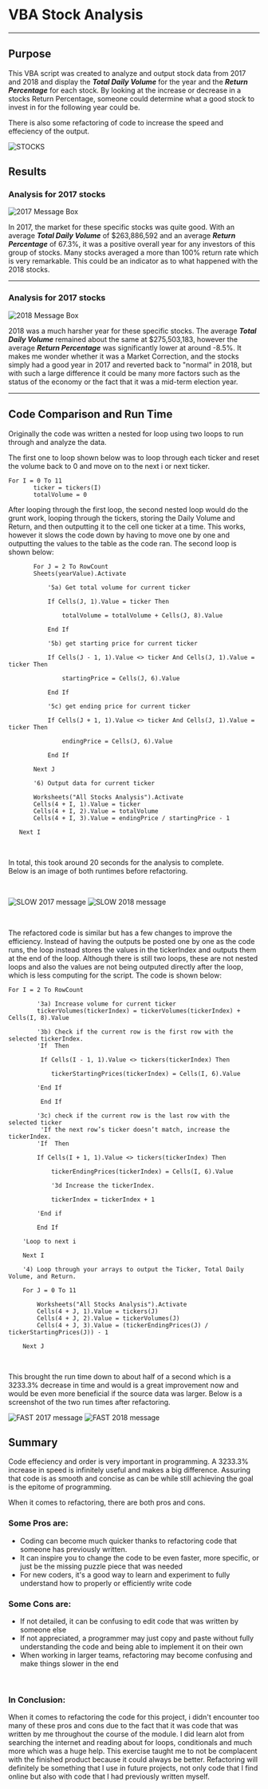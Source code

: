 # VBA Stock Analysis
---
## Purpose 
This VBA script was created to analyze and output stock data from 2017 and 2018 and display the ***Total Daily Volume*** for the year and the ***Return Percentage*** for each stock. By looking at the increase or decrease in a stocks Return Percentage, someone could determine what a good stock to invest in for the following year could be. 

There is also some refactoring of code to increase the speed and effeciency of the output.

![STOCKS](https://user-images.githubusercontent.com/60283799/170139665-4fb38c18-3617-4089-9966-390d6e9dca58.jpeg)

## Results 

### Analysis for 2017 stocks 

![2017 Message Box](https://user-images.githubusercontent.com/60283799/170143710-cca36925-8cee-4c0a-88e0-7f6200ac5837.PNG)

In 2017, the market for these specific stocks was quite good. With an average ***Total Daily Volume*** of $263,886,592 and an average ***Return Percentage*** of 67.3%, it was a positive overall year for any investors of this group of stocks. Many stocks averaged a more than 100% return rate which is very remarkable. This could be an indicator as to what happened with the 2018 stocks. 

---

### Analysis for 2017 stocks  

![2018 Message Box](https://user-images.githubusercontent.com/60283799/170143852-911d78ca-6f80-4fd5-a191-842f24d3d74e.PNG)

2018 was a much harsher year for these specific stocks. The average ***Total Daily Volume*** remained about the same at $275,503,183, however the average ***Return Percentage*** was significantly lower at around -8.5%. It makes me wonder whether it was a Market Correction, and the stocks simply had a good year in 2017 and reverted back to "normal" in 2018, but with such a large difference it could be many more factors such as the status of the economy or the fact that it was a mid-term election year. 

---

## Code Comparison and Run Time 

Originally the code was written a nested for loop using two loops to run through and analyze the data. 

The first one to loop shown below was to loop through each ticker and reset the volume back to 0 and move on to the next i or next ticker. 
```
For I = 0 To 11
       ticker = tickers(I)
       totalVolume = 0
```

After looping through the first loop, the second nested loop would do the grunt work, looping through the tickers, storing the Daily Volume and Return, and then outputting it to the cell one ticker at a time. This works, however it slows the code down by having to move one by one and outputting the values to the table as the code ran. The second loop is shown below:


```
       For J = 2 To RowCount
       Sheets(yearValue).Activate
       
           '5a) Get total volume for current ticker
           
           If Cells(J, 1).Value = ticker Then

               totalVolume = totalVolume + Cells(J, 8).Value

           End If
           
           '5b) get starting price for current ticker
           
           If Cells(J - 1, 1).Value <> ticker And Cells(J, 1).Value = ticker Then

               startingPrice = Cells(J, 6).Value

           End If

           '5c) get ending price for current ticker
           
           If Cells(J + 1, 1).Value <> ticker And Cells(J, 1).Value = ticker Then

               endingPrice = Cells(J, 6).Value

           End If
       
       Next J
       
       '6) Output data for current ticker
       
       Worksheets("All Stocks Analysis").Activate
       Cells(4 + I, 1).Value = ticker
       Cells(4 + I, 2).Value = totalVolume
       Cells(4 + I, 3).Value = endingPrice / startingPrice - 1

   Next I
```
<br />

In total, this took around 20 seconds for the analysis to complete. <br />
Below is an image of both runtimes before refactoring. 

<br />

![SLOW 2017 message](https://user-images.githubusercontent.com/60283799/170148808-743bd8a4-afd4-42f4-86e1-89c22bbc1de0.PNG)
![SLOW 2018 message](https://user-images.githubusercontent.com/60283799/170148812-cf33d7db-1b23-4ddc-a2be-b2fe16d8676f.PNG)

<br />


The refactored code is similar but has a few changes to improve the efficiency. Instead of having the outputs be posted one by one as the code runs, the loop instead stores the values in the tickerIndex and outputs them at the end of the loop. Although there is still two loops, these are not nested loops and also the values are not being outputed directly after the loop, which is less computing for the script. The code is shown below:

```
For I = 2 To RowCount
    
        '3a) Increase volume for current ticker
        tickerVolumes(tickerIndex) = tickerVolumes(tickerIndex) + Cells(I, 8).Value
        
        '3b) Check if the current row is the first row with the selected tickerIndex.
        'If  Then
         
         If Cells(I - 1, 1).Value <> tickers(tickerIndex) Then
            
            tickerStartingPrices(tickerIndex) = Cells(I, 6).Value
            
        'End If
        
         End If
        
        '3c) check if the current row is the last row with the selected ticker
         'If the next row’s ticker doesn’t match, increase the tickerIndex.
        'If  Then
            
        If Cells(I + 1, 1).Value <> tickers(tickerIndex) Then
            
            tickerEndingPrices(tickerIndex) = Cells(I, 6).Value

            '3d Increase the tickerIndex.
            
            tickerIndex = tickerIndex + 1
            
        'End if
        
        End If
    
    'Loop to next i
    
    Next I
    
    '4) Loop through your arrays to output the Ticker, Total Daily Volume, and Return.
    
    For J = 0 To 11
        
        Worksheets("All Stocks Analysis").Activate
        Cells(4 + J, 1).Value = tickers(J)
        Cells(4 + J, 2).Value = tickerVolumes(J)
        Cells(4 + J, 3).Value = (tickerEndingPrices(J) / tickerStartingPrices(J)) - 1
        
    Next J
```

<br />

This brought the run time down to about half of a second which is a 3233.3% decrease in time and would is a great improvement now and would be even more beneficial if the source data was larger. Below is a screenshot of the two run times after refactoring. 

![FAST 2017 message](https://user-images.githubusercontent.com/60283799/170163717-4818a847-4512-4ae4-8944-a6242c0e0981.PNG)
![FAST 2018 message](https://user-images.githubusercontent.com/60283799/170163714-9e187d8d-8837-41fe-9a5e-5c55fcbaf69c.PNG)


## Summary 

Code effeciency and order is very important in programming. A 3233.3% increase in speed is infinitely useful and makes a big difference. Assuring that code is as smooth and concise as can be while still achieving the goal is the epitome of programming. 

When it comes to refactoring, there are both pros and cons. 

### Some Pros are: 
- Coding can become much quicker thanks to refactoring code that someone has previously written. 
- It can inspire you to change the code to be even faster, more specific, or just be the missing puzzle piece that was needed
- For new coders, it's a good way to learn and experiment to fully understand how to properly or efficiently write code

### Some Cons are:
- If not detailed, it can be confusing to edit code that was written by someone else
- If not appreciated, a programmer may just copy and paste without fully understanding the code and being able to implement it on their own 
- When working in larger teams, refactoring may become confusing and make things slower in the end 

<br />

### In Conclusion:

When it comes to refactoring the code for this project, i didn't encounter too many of these pros and cons due to the fact that it was code that was written by me throughout the course of the module. I did learn alot from searching the internet and reading about for loops, conditionals and much more which was a huge help. This exercise taught me to not be complacent with the finished product because it could always be better. Refactoring will definitely be something that I use in future projects, not only code that I find online but also with code that I had previously written myself. 

 
